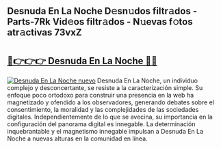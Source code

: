 ## Desnuda En La Noche D𝚎sn𝚞dos filtr𝚊dos - Parts-7Rk Vid𝚎os filtr𝚊dos - N𝚞evas f𝚘tos atr𝚊ctivas 73vxZ

# <h2><a href="http://mb5jaq.tromn.icu/?c=Desnuda+En+La+Noche">🔗👉👉👉 Desnuda En La Noche 🔗🔗</a></h2>

[![Desnuda En La Noche nuevo](https://i.imgur.com/pEAQMta.gif)](http://mb5jaq.tromn.icu/?c=Desnuda+En+La+Noche)
Desnuda En La Noche, un individuo complejo y desconcertante, se resiste a la caracterización simple. Su enfoque poco ortodoxo para construir una presencia en la web ha magnetizado y ofendido a los observadores, generando debates sobre el consentimiento, la moralidad y las complejidades de las sociedades digitales. Independientemente de lo que se avecina, su importancia en la configuración del panorama digital es innegable. La determinación inquebrantable y el magnetismo innegable impulsan a Desnuda En La Noche a nuevas alturas en la comunidad en línea.
